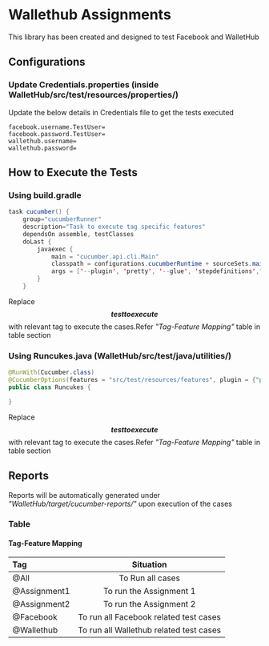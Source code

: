 # Wallethub Assignments

This library has been created and designed to test Facebook and WalletHub

## Configurations

### Update Credentials.properties (inside WalletHub/src/test/resources/properties/)

Update the below details in Credentials file to get the tests executed
```
facebook.username.TestUser=
facebook.password.TestUser=
wallethub.username=
wallethub.password=

```

## How to Execute the Tests

### Using build.gradle


```java
task cucumber() {
    group="cucumberRunner"
    description="Task to execute tag specific features"
    dependsOn assemble, testClasses
    doLast {
        javaexec {
            main = "cucumber.api.cli.Main"
            classpath = configurations.cucumberRuntime + sourceSets.main.output + sourceSets.test.output
            args = ['--plugin', 'pretty', '--glue', 'stepdefinitions',"--tags", "$$testtoexecute$$", 'src/test/resources']
        }
    }

```
Replace **$$testtoexecute$$** with relevant tag to execute the cases.Refer *"Tag-Feature Mapping"* table in table section

### Using Runcukes.java (WalletHub/src/test/java/utilities/)


```java
@RunWith(Cucumber.class)
@CucumberOptions(features = "src/test/resources/features", plugin = {"pretty","html:target/cucumber-reports"},glue = {"stepdefinitions"},monochrome = false,tags= {"$$testtoexecute$$"})
public class Runcukes {

}
```
Replace **$$testtoexecute$$** with relevant tag to execute the cases.Refer *"Tag-Feature Mapping"* table in table section

## Reports

Reports will be automatically generated under *"WalletHub/target/cucumber-reports/"* upon execution of the cases


### Table 

#### Tag-Feature Mapping

| Tag |  Situation  |
|:-----|:--------:|
| @All   | To Run all cases |
| @Assignment1   |  To run the Assignment 1  |
| @Assignment2   |  To run the Assignment 2  |
| @Facebook   |  To run all Facebook related test cases  |
| @Wallethub    |  To run all Wallethub related test cases  |
